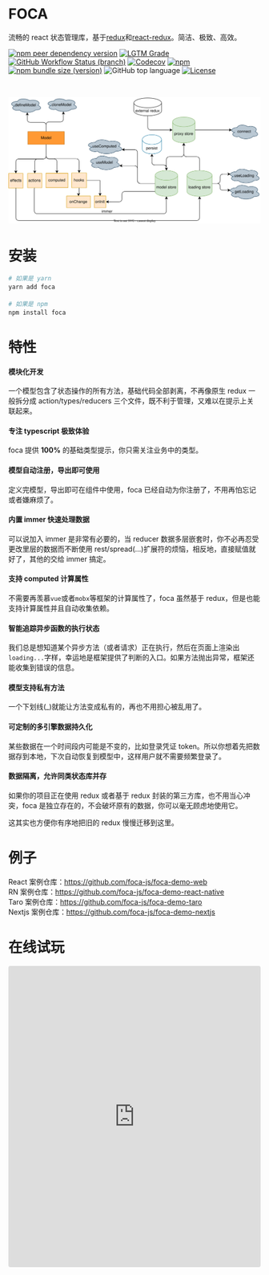 # FOCA

流畅的 react 状态管理库，基于[redux](https://github.com/reduxjs/redux)和[react-redux](https://github.com/reduxjs/react-redux)。简洁、极致、高效。

[![npm peer dependency version](https://img.shields.io/npm/dependency-version/foca/peer/react)](https://github.com/facebook/react)
[![LGTM Grade](https://img.shields.io/lgtm/grade/javascript/github/foca-js/foca?label=code%20quality)](https://lgtm.com/projects/g/foca-js/foca)
[![GitHub Workflow Status (branch)](https://img.shields.io/github/workflow/status/foca-js/foca/Test/master?label=test)](https://github.com/foca-js/foca/actions)
[![Codecov](https://img.shields.io/codecov/c/github/foca-js/foca)](https://codecov.io/gh/foca-js/foca)
[![npm](https://img.shields.io/npm/v/foca)](https://www.npmjs.com/package/foca)
[![npm bundle size (version)](https://img.shields.io/bundlephobia/minzip/foca?label=bundle+size)](https://bundlephobia.com/package/foca@latest)
![GitHub top language](https://img.shields.io/github/languages/top/foca-js/foca)
[![License](https://img.shields.io/github/license/foca-js/foca)](https://github.com/foca-js/foca/blob/master/LICENSE)

<br>

![mind map](./mindMap.svg)

# 安装

```bash
# 如果是 yarn
yarn add foca

# 如果是 npm
npm install foca
```

# 特性

#### 模块化开发

一个模型包含了状态操作的所有方法，基础代码全部剥离，不再像原生 redux 一般拆分成 action/types/reducers 三个文件，既不利于管理，又难以在提示上关联起来。

#### 专注 typescript 极致体验

foca 提供 **100%** 的基础类型提示，你只需关注业务中的类型。

#### 模型自动注册，导出即可使用

定义完模型，导出即可在组件中使用，foca 已经自动为你注册了，不用再怕忘记或者嫌麻烦了。

#### 内置 immer 快速处理数据

可以说加入 immer 是非常有必要的，当 reducer 数据多层嵌套时，你不必再忍受更改里层的数据而不断使用 rest/spread(...)扩展符的烦恼，相反地，直接赋值就好了，其他的交给 immer 搞定。

#### 支持 computed 计算属性

不需要再羡慕`vue`或者`mobx`等框架的计算属性了，foca 虽然基于 redux，但是也能支持计算属性并且自动收集依赖。

#### 智能追踪异步函数的执行状态

我们总是想知道某个异步方法（或者请求）正在执行，然后在页面上渲染出`loading...`字样，幸运地是框架提供了判断的入口。如果方法抛出异常，框架还能收集到错误的信息。

#### 模型支持私有方法

一个下划线(\_)就能让方法变成私有的，再也不用担心被乱用了。

#### 可定制的多引擎数据持久化

某些数据在一个时间段内可能是不变的，比如登录凭证 token。所以你想着先把数据存到本地，下次自动恢复到模型中，这样用户就不需要频繁登录了。

#### 数据隔离，允许同类状态库并存

如果你的项目正在使用 redux 或者基于 redux 封装的第三方库，也不用当心冲突，foca 是独立存在的，不会破坏原有的数据，你可以毫无顾虑地使用它。

这其实也方便你有序地把旧的 redux 慢慢迁移到这里。

# 例子

React 案例仓库：https://github.com/foca-js/foca-demo-web
<br>
RN 案例仓库：https://github.com/foca-js/foca-demo-react-native
<br>
Taro 案例仓库：https://github.com/foca-js/foca-demo-taro
<br>
Nextjs 案例仓库：https://github.com/foca-js/foca-demo-nextjs
<br>

# 在线试玩

<iframe src="https://codesandbox.io/embed/foca-demos-e8rh3?fontsize=14&hidenavigation=1&theme=dark&view=preview"
     style="width:100%; height:600px; border:0; border-radius: 4px; overflow:hidden;"
     title="foca-demos"
     allow="accelerometer; ambient-light-sensor; camera; encrypted-media; geolocation; gyroscope; hid; microphone; midi; payment; usb; vr; xr-spatial-tracking"
     sandbox="allow-forms allow-modals allow-popups allow-presentation allow-same-origin allow-scripts"
   ></iframe>
